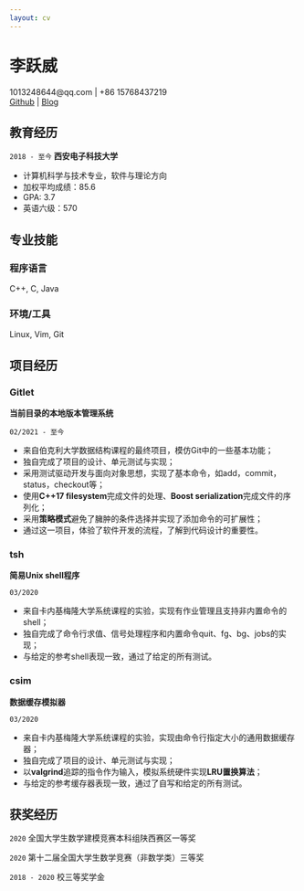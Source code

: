 ```yaml
---
layout: cv
---
```

# 李跃威

<div id="webaddress">
<a>1013248644@qq.com</a> | +86 15768437219
</div>
<div id="webaddress">
<a href="https://github.com/seineo">Github</a> | <a href="https://seineo.github.io">Blog</a>
</div>

## 教育经历

`2018 - 至今`
__西安电子科技大学__

- 计算机科学与技术专业，软件与理论方向
- 加权平均成绩：85.6 
- GPA: 3.7
- 英语六级：570

## 专业技能

### 程序语言
C++, C, Java

### 环境/工具
Linux, Vim, Git


## 项目经历

<!-- A list is also available [online](http://scholar.google.co.uk/citations?user=LTOTl0YAAAAJ) -->

### Gitlet
__当前目录的本地版本管理系统__

`02/2021 - 至今`
- 来自伯克利大学数据结构课程的最终项目，模仿Git中的一些基本功能；
- 独自完成了项目的设计、单元测试与实现；
- 采用测试驱动开发与面向对象思想，实现了基本命令，如add，commit，status，checkout等；
- 使用**C++17 filesystem**完成文件的处理、**Boost serialization**完成文件的序列化；
- 采用**策略模式**避免了臃肿的条件选择并实现了添加命令的可扩展性；
- 通过这一项目，体验了软件开发的流程，了解到代码设计的重要性。


### tsh
__简易Unix shell程序__

`03/2020`
- 来自卡内基梅隆大学系统课程的实验，实现有作业管理且支持非内置命令的shell；
- 独自完成了命令行求值、信号处理程序和内置命令quit、fg、bg、jobs的实现；
- 与给定的参考shell表现一致，通过了给定的所有测试。

### csim
__数据缓存模拟器__

`03/2020`
- 来自卡内基梅隆大学系统课程的实验，实现由命令行指定大小的通用数据缓存器；
- 独自完成了项目的设计、单元测试与实现；
- 以**valgrind**追踪的指令作为输入，模拟系统硬件实现**LRU置换算法**；
- 与给定的参考缓存器表现一致，通过了自写和给定的所有测试。


## 获奖经历

`2020`
全国大学生数学建模竞赛本科组陕西赛区一等奖

`2020`
第十二届全国大学生数学竞赛（非数学类）三等奖

`2018 - 2020`
校三等奖学金



<!-- ### Footer

Last updated: May 2013 -->


